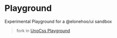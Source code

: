 # Playground

Experimental Playground for a @elonehoo/ui sandbox

> fork in [UnoCss Playground](https://unocss.dev/play/)
